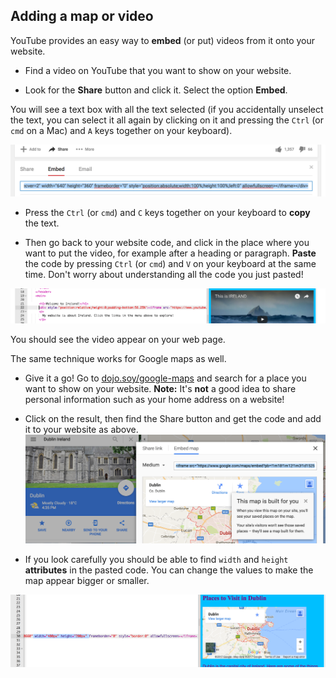 ## Adding a map or video

YouTube provides an easy way to **embed** \(or put\) videos from it onto your website. 

- Find a video on YouTube that you want to show on your website. 

- Look for the **Share** button and click it. Select the option **Embed**.

You will see a text box with all the text selected \(if you accidentally unselect the text, you can select it all again by clicking on it and pressing the `Ctrl` \(or `cmd` on a Mac\) and `A` keys together on your keyboard\). 

![YouTube's embed option with code selected](images/EmbedYouTube.png)

- Press the `Ctrl` \(or `cmd`\) and `C` keys together on your keyboard to **copy** the text.

- Then go back to your website code, and click in the place where you want to put the video, for example after a heading or paragraph. **Paste** the code by pressing `Ctrl` \(or `cmd`\) and `V` on your keyboard at the same time. Don't worry about understanding all the code you just pasted! 

![Example of the embedding code pasted into a HTML page](images/EmbedYouTube2.png)

You should see the video appear on your web page.

The same technique works for Google maps as well. 

- Give it a go! Go to [dojo.soy/google-maps](http://dojo.soy/google-maps) and search for a place you want to show on your website. **Note:** It's **not** a good idea to share personal information such as your home address on a website!

- Click on the result, then find the Share button and get the code and add it to your website as above. 
![Embed option selected in Google Maps](images/EmbedGoogleMap.png)

- If you look carefully you should be able to find `width` and `height` **attributes** in the pasted code. You can change the values to make the map appear bigger or smaller.
  
![Example of embedded Google Map with width and height attributes selected](images/EmbeddedGoogleMapCode.png)




